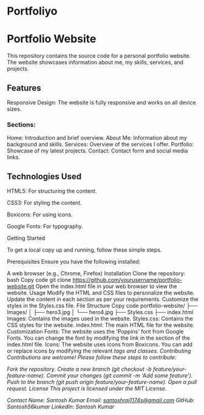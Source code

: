 # Portfoliyo


<h1>Portfolio Website</h1>
This repository contains the source code for a personal portfolio website. The website showcases information about me, my skills, services, and projects.

<h2> Features</h2>
Responsive Design: The website is fully responsive and works on all device sizes.
<h3>Sections:</h3>
Home: Introduction and brief overview.
About Me: Information about my background and skills.
Services: Overview of the services I offer.
Portfolio: Showcase of my latest projects.
Contact: Contact form and social media links.
<h2>Technologies Used</h2>
<p>HTML5: For structuring the content.</p>
<p>CSS3: For styling the content.</p>
<p>Boxicons: For using icons.</p>
<p>Google Fonts: For typography.</p>
<p>Getting Started</p>
To get a local copy up and running, follow these simple steps.

Prerequisites
Ensure you have the following installed:

A web browser (e.g., Chrome, Firefox)
Installation
Clone the repository:
bash
Copy code
git clone https://github.com/yourusername/portfolio-website.git
Open the index.html file in your web browser to view the website.
Usage
Modify the HTML and CSS files to personalize the website.
Update the content in each section as per your requirements.
Customize the styles in the Styles.css file.
File Structure
Copy code
portfolio-website/
├── Images/
│   ├── hero3.jpg
│   └── hero4.jpg
├── Styles.css
├── index.html
Images: Contains the images used in the website.
Styles.css: Contains the CSS styles for the website.
index.html: The main HTML file for the website.
Customization
Fonts: The website uses the 'Poppins' font from Google Fonts. You can change the font by modifying the link in the <head> section of the index.html file.
Icons: The website uses icons from Boxicons. You can add or replace icons by modifying the relevant <i> tags and classes.
Contributing
Contributions are welcome! Please follow these steps to contribute:

Fork the repository.
Create a new branch (git checkout -b feature/your-feature-name).
Commit your changes (git commit -m 'Add some feature').
Push to the branch (git push origin feature/your-feature-name).
Open a pull request.
License
This project is licensed under the MIT License.

Contact
Name: Santosh Kumar
Email: santoshraj1174s@gmail.com
GitHub: Santosh56kumar
LinkedIn: Santosh Kumar
